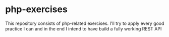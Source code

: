 # php-exercises

This repository consists of php-related exercises. I'll try to apply every good practice I can and in the end I intend to have build a fully working REST API
